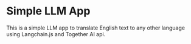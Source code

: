 # Simple LLM App

This is a simple LLM app to translate English text to any other language using Langchain.js and Together AI api.

